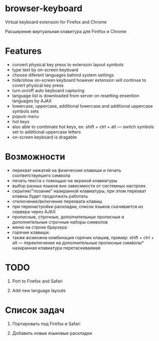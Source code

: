 # browser-keyboard
Virtual keyboard extensoin for Firefox and Chrome

Расширение виртуальная клавитура для Firefox и Chrome

# Features 
* convert physical key press to extensoin layout symbols
* type text by on-screen keyboard
* choose diferent languages behind system settings
* hide/show on-screen keyboard however extension will continue to covert physical key press
* turn on/off auto keyboard capturing
* language list is downloaded from server on resetting enxention languages by AJAX
* lowercase, uppercase, additional lowercase and additional uppercase symbols sets
* popum menu
* hot keys
* also able to combinate hot keys, ex: shift + ctrl + alt — switch symbols set to additional uppercase letters
* on-screen keyboard is dragable

# Возможности
* перехват нажатий на физические клавиши и печать соответствуешего символа
* печать текста с помощью на экраной клавиатуры
* выбор разных языков вне зависимости от системных настроек
* скрытие/"позание" наэкранной клавиатуры, при этом перехват клавиш будет продолжать работать
* отключение/включение перехвата клавиш
* при перенастройки раскладки, список языков скачивается из сервера через AJAX
* прописные, строчные, дополнительные прописные и дополнительные строчные наборы символов
* меню на строке браузера:
* горячие клавиши:
* также возможна комбинация горячих клашив, пример: shift + ctrl + alt — переключение на дополнительные прописные символы* наэкранная клавиатура перетаскиваемая

# TODO
1) Port to Firefox and Safari

2) Add new language layouts

# Список задач
1) Портировать под Firefox и Safari

2) Добавить новые языковые раскладки